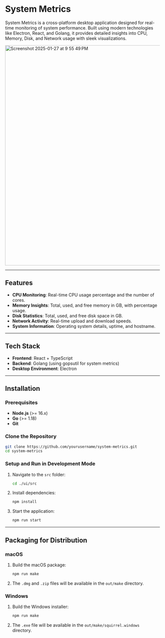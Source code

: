 # System Metrics

System Metrics is a cross-platform desktop application designed for real-time monitoring of system performance. Built using modern technologies like Electron, React, and Golang, it provides detailed insights into CPU, Memory, Disk, and Network usage with sleek visualizations.

<img width="717" alt="Screenshot 2025-01-27 at 9 55 49 PM" src="https://github.com/user-attachments/assets/d5f3e16a-496d-4727-b88b-a18cd5e84f42" />


---

## Features


- **CPU Monitoring**: Real-time CPU usage percentage and the number of cores.
- **Memory Insights**: Total, used, and free memory in GB, with percentage usage.
- **Disk Statistics**: Total, used, and free disk space in GB.
- **Network Activity**: Real-time upload and download speeds.
- **System Information**: Operating system details, uptime, and hostname.

---

## Tech Stack

- **Frontend**: React + TypeScript
- **Backend**: Golang (using gopsutil for system metrics)
- **Desktop Environment**: Electron

---

## Installation

### Prerequisites

- **Node.js** (>= 16.x)
- **Go** (>= 1.18)
- **Git**

### Clone the Repository

```bash
git clone https://github.com/yourusername/system-metrics.git
cd system-metrics
```

### Setup and Run in Development Mode

1. Navigate to the `src` folder:
   ```bash
   cd ./ui/src
   ```
2. Install dependencies:
   ```bash
   npm install
   ```
3. Start the application:
   ```bash
   npm run start
   ```

---

## Packaging for Distribution

### macOS

1. Build the macOS package:
   ```bash
   npm run make
   ```
2. The `.dmg` and `.zip` files will be available in the `out/make` directory.

### Windows

1. Build the Windows installer:
   ```bash
   npm run make
   ```
2. The `.exe` file will be available in the `out/make/squirrel.windows` directory.
